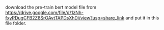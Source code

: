 download the pre-train bert model file from https://drive.google.com/file/d/1zNh-fxyPDugCFB2Z8SrOAvtTAPDsXhDi/view?usp=share_link
and put it in this file folder.